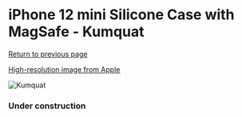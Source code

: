 # iPhone 12 mini Silicone Case with MagSafe - Kumquat

[Return to previous page](/iphone_12)

[High-resolution image from Apple](https://store.storeimages.cdn-apple.com/8756/as-images.apple.com/is/MHKN3?wid=4500&hei=4500&fmt=png)

<div style="width: 384px"><img src="/everyphone/MHKN3.png" alt="Kumquat"></div>

### Under construction
